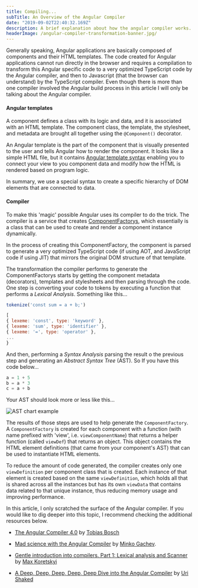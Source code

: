 ```yaml
---
title: Compiling...
subTitle: An Overview of the Angular Compiler
date: "2019-09-02T22:40:32.169Z"
description: A brief explanation about how the angular compiler works.
headerImage: /angular-compiler-transformation-banner.jpg/
---
```


Generally speaking, Angular applications are basically composed of components and their HTML templates. The code created for Angular applications cannot run directly in the browser and requires a compilation to transform this Angular specific code to a very optimized TypeScript code by the Angular compiler, and then to Javascript (that the browser can understand) by the TypeScript compiler. Even though there is more than one compiler involved the Angular build process in this article I will only be talking about the Angular compiler.

#### Angular templates

A component defines a class with its logic and data, and it is associated with an HTML template. The component class, the template, the stylesheet, and metadata are brought all together using the `@Component()` decorator.

An Angular template is the part of the component that is visually presented to the user and tells Angular how to render the component. It looks like a simple HTML file, but it contains [Angular template syntax](https://angular.io/guide/template-syntax) enabling you to connect your view to you component data and modify how the HTML is rendered based on program logic.

In summary, we use a special syntax to create a specific hierarchy of DOM elements that are connected to data.

#### Compiler

To make this 'magic' possible Angular uses its compiler to do the trick. The compiler is a service that creates [ComponentFactorys](https://angular.io/api/core/ComponentFactory), which essentially is a class that can be used to create and render a component instance dynamically.

In the process of creating this ComponentFactory, the component is parsed to generate a very optimized TypeScript code (if using AOT, and JavaScript code if using JIT) that mirrors the original DOM structure of that template.

The transformation the compiler performs to generate the ComponentFactorys starts by getting the component metadata (decorators), templates and stylesheets and then parsing through the code. One step is converting your code to tokens by executing a function that performs a _Lexical Analysis_. Something like this...

```javascript
tokenize('const sum = a + b;')

[
{ lexeme: 'const', type: 'keyword' },
{ lexeme: 'sum', type: 'identifier' },
{ lexeme: '=', type: 'operator' },
...
}
```

And then, performing a _Syntax Analysis_ parsing the result o the previous step and generating an _Abstract Syntax Tree_ (AST). So If you have this code below...

```javascript
a = 1 + 5
b = a * 3
c = a + b
```

Your AST should look more or less like this...

![AST chart example](https://anandsekar.github.io/assets/images/javacc/ast.jpg)

The results of those steps are used to help generate the `ComponentFactory`. A `ComponentFactory` is created for each component with a function (with name prefixed with 'view', i.e. `viewComponentName`) that returns a helper function (called `viewDef`) that returns an object. This object contains the HTML element definitions (that came from your component's AST) that can be used to instantiate HTML elements.

To reduce the amount of code generated, the compiler creates only one `viewDefinition` per component class that is created. Each instance of that element is created based on the same `viewDefinition`, which holds all that is shared across all the instances but has its own `viewData` that contains data related to that unique instance, thus reducing memory usage and improving performance.

In this article, I only scratched the surface of the Angular compiler. If you would like to dig deeper into this topic, I recommend checking the additional resources below.

- [The Angular Compiler 4.0](https://www.youtube.com/watch?v=RXYjPYkFwy4) by [Tobias Bosch](https://twitter.com/tbosch1009)

- [Mad science with the Angular Compiler](https://www.youtube.com/watch?v=tBV4IQwPssU) by [Minko Gachev](https://twitter.com/mgechev).
- [Gentle introduction into compilers. Part 1: Lexical analysis and Scanner](https://indepth.dev/gentle-introduction-into-compilers-part-1-lexical-analysis-and-scanner/) by [Max Koretskyi](https://twitter.com/maxkoretskyi)
- [A Deep, Deep, Deep, Deep, Deep Dive into the Angular Compiler](https://indepth.dev/a-deep-deep-deep-deep-deep-dive-into-the-angular-compiler/) by [Uri Shaked](https://twitter.com/UriShaked)
